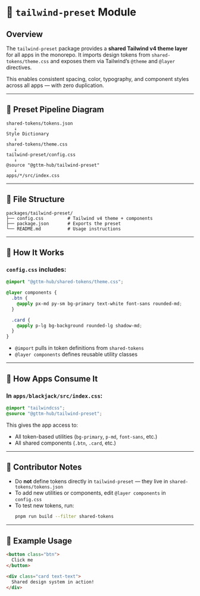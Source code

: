 # 🎨 `tailwind-preset` Module

## Overview

The `tailwind-preset` package provides a **shared Tailwind v4 theme layer** for all apps in the monorepo. It imports design tokens from `shared-tokens/theme.css` and exposes them via Tailwind’s `@theme` and `@layer` directives.

This enables consistent spacing, color, typography, and component styles across all apps — with zero duplication.

---

## 🧬 Preset Pipeline Diagram

```plaintext
shared-tokens/tokens.json
   ↓
Style Dictionary
   ↓
shared-tokens/theme.css
   ↓
tailwind-preset/config.css
   ↓
@source "@gttm-hub/tailwind-preset"
   ↓
apps/*/src/index.css
```

---

## 📁 File Structure

```
packages/tailwind-preset/
├── config.css         # Tailwind v4 theme + components
├── package.json       # Exports the preset
└── README.md          # Usage instructions
```

---

## 🧩 How It Works

### `config.css` includes:

```css
@import "@gttm-hub/shared-tokens/theme.css";

@layer components {
  .btn {
    @apply px-md py-sm bg-primary text-white font-sans rounded-md;
  }

  .card {
    @apply p-lg bg-background rounded-lg shadow-md;
  }
}
```

- `@import` pulls in token definitions from `shared-tokens`
- `@layer components` defines reusable utility classes

---

## 🧪 How Apps Consume It

### In `apps/blackjack/src/index.css`:

```css
@import "tailwindcss";
@source "@gttm-hub/tailwind-preset";
```

This gives the app access to:
- All token-based utilities (`bg-primary`, `p-md`, `font-sans`, etc.)
- All shared components (`.btn`, `.card`, etc.)

---

## 🧠 Contributor Notes

- Do **not** define tokens directly in `tailwind-preset` — they live in `shared-tokens/tokens.json`
- To add new utilities or components, edit `@layer components` in `config.css`
- To test new tokens, run:
  ```bash
  pnpm run build --filter shared-tokens
  ```

---

## 🧰 Example Usage

```html
<button class="btn">
  Click me
</button>

<div class="card text-text">
  Shared design system in action!
</div>
```